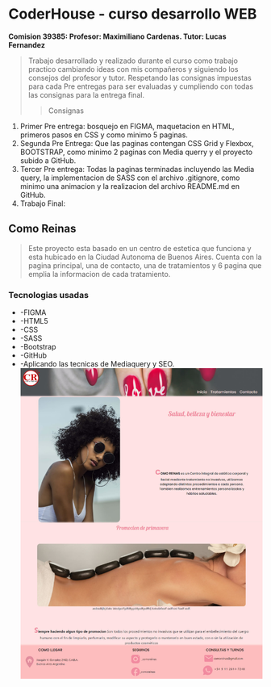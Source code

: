 # CoderHouse - curso desarrollo WEB
**Comision 39385: Profesor: Maximiliano Cardenas.  Tutor: Lucas Fernandez**

>Trabajo desarrollado y realizado durante el curso como trabajo practico cambiando ideas con mis compañeros y siguiendo los consejos del profesor y tutor.
Respetando las consignas impuestas para cada Pre entregas para ser evaluadas  y cumpliendo con todas las consignas para la entrega final.
>>Consignas 
1. Primer Pre entrega: bosquejo en FIGMA, maquetacion en HTML, primeros pasos en CSS y como minimo 5 paginas.
1. Segunda Pre Entrega: Que las paginas contengan CSS Grid y Flexbox, BOOTSTRAP, como minimo 2 paginas con Media querry y el proyecto subido a GitHub.
1. Tercer Pre entrega: Todas la paginas terminadas incluyendo las Media query, la implementacion de SASS con el archivo .gitignore, como minimo una animacion y la realizacion del archivo README.md en GitHub.
1. Trabajo Final:

## Como Reinas
>Este proyecto esta basado en un centro de estetica que funciona y esta hubicado en la Ciudad Autonoma de Buenos Aires.
>Cuenta con la pagina principal, una de contacto, una de tratamientos y 6 pagina que emplia la informacion de cada tratamiento.

### Tecnologias usadas
- -FIGMA
- -HTML5
- -CSS
- -SASS
- -Bootstrap
- -GitHub
- -Aplicando las tecnicas de Mediaquery y SEO.
[![](/assets/img/sitiocomoreinas.jpg)](/assets/img/sitiocomoreinas.jpg)